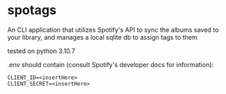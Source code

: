 # spotags

An CLI application that utilizes Spotify's API to sync the albums saved to your library, and manages a local sqlite db to assign tags to them

tested on python 3.10.7

.env should contain (consult Spotify's developer docs for information):

    CLIENT_ID=<insertHere>
    CLIENT_SECRET=<insertHere>
